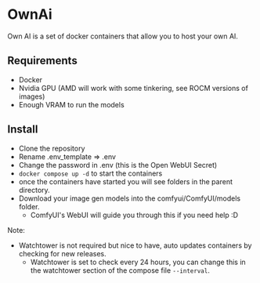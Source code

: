 # OwnAi

Own AI is a set of docker containers that allow you to host your own AI.

## Requirements

- Docker
- Nvidia GPU (AMD will work with some tinkering, see ROCM versions of images)
- Enough VRAM to run the models

## Install

- Clone the repository
- Rename .env_template => .env
- Change the password in .env (this is the Open WebUI Secret)
- `docker compose up -d` to start the containers
- once the containers have started you will see folders in the parent directory.
- Download your image gen models into the comfyui/ComfyUI/models folder.
  - ComfyUI's WebUI will guide you through this if you need help :D

Note:

- Watchtower is not required but nice to have, auto updates containers by checking for new releases.
  - Watchtower is set to check every 24 hours, you can change this in the watchtower section of the compose file `--interval`.

